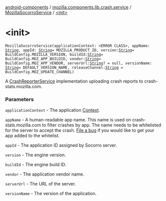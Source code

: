 [android-components](../../index.md) / [mozilla.components.lib.crash.service](../index.md) / [MozillaSocorroService](index.md) / [&lt;init&gt;](./-init-.md)

# &lt;init&gt;

`MozillaSocorroService(applicationContext: <ERROR CLASS>, appName: `[`String`](https://kotlinlang.org/api/latest/jvm/stdlib/kotlin/-string/index.html)`, appId: `[`String`](https://kotlinlang.org/api/latest/jvm/stdlib/kotlin/-string/index.html)` = MOZILLA_PRODUCT_ID, version: `[`String`](https://kotlinlang.org/api/latest/jvm/stdlib/kotlin/-string/index.html)` = BuildConfig.MOZILLA_VERSION, buildId: `[`String`](https://kotlinlang.org/api/latest/jvm/stdlib/kotlin/-string/index.html)` = BuildConfig.MOZ_APP_BUILDID, vendor: `[`String`](https://kotlinlang.org/api/latest/jvm/stdlib/kotlin/-string/index.html)` = BuildConfig.MOZ_APP_VENDOR, serverUrl: `[`String`](https://kotlinlang.org/api/latest/jvm/stdlib/kotlin/-string/index.html)`? = null, versionName: `[`String`](https://kotlinlang.org/api/latest/jvm/stdlib/kotlin/-string/index.html)` = DEFAULT_VERSION_NAME, releaseChannel: `[`String`](https://kotlinlang.org/api/latest/jvm/stdlib/kotlin/-string/index.html)` = BuildConfig.MOZ_UPDATE_CHANNEL)`

A [CrashReporterService](../-crash-reporter-service/index.md) implementation uploading crash reports to crash-stats.mozilla.com.

### Parameters

`applicationContext` - The application [Context](#).

`appName` - A human-readable app name. This name is used on crash-stats.mozilla.com to filter crashes by app.
    The name needs to be whitelisted for the server to accept the crash.
    [File a bug](https://bugzilla.mozilla.org/enter_bug.cgi?product=Socorro) if you would like to get your
    app added to the whitelist.

`appId` - The application ID assigned by Socorro server.

`version` - The engine version.

`buildId` - The engine build ID.

`vendor` - The application vendor name.

`serverUrl` - The URL of the server.

`versionName` - The version of the application.